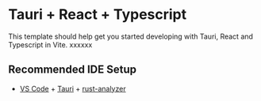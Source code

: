 # Tauri + React + Typescript

This template should help get you started developing with Tauri, React and Typescript in Vite.
xxxxxx

## Recommended IDE Setup

- [VS Code](https://code.visualstudio.com/) + [Tauri](https://marketplace.visualstudio.com/items?itemName=tauri-apps.tauri-vscode) + [rust-analyzer](https://marketplace.visualstudio.com/items?itemName=rust-lang.rust-analyzer)
